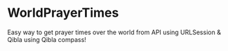 # WorldPrayerTimes
Easy way to get prayer times over the world from API using URLSession &amp; Qibla using Qibla compass! 
